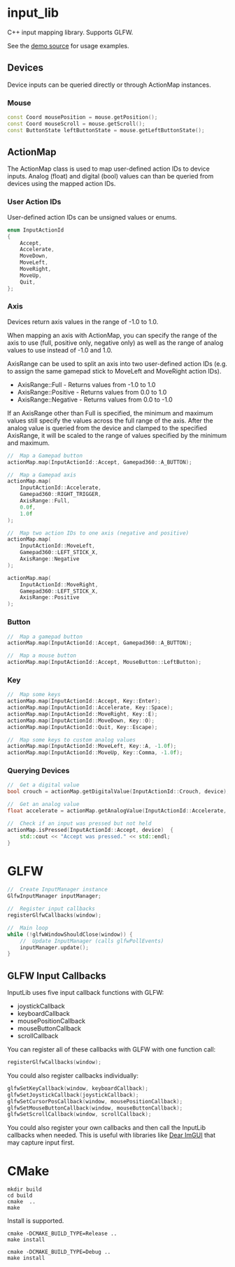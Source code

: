 # input_lib

C++ input mapping library. Supports GLFW.

See the [demo source](input_lib_demo/src/main.cpp) for usage examples.

## Devices

Device inputs can be queried directly or through ActionMap instances.


### Mouse

```cpp
const Coord mousePosition = mouse.getPosition();
const Coord mouseScroll = mouse.getScroll();
const ButtonState leftButtonState = mouse.getLeftButtonState();
```


## ActionMap

The ActionMap class is used to map user-defined action IDs to device inputs. Analog (float) and digital (bool) values can than be queried from devices using the mapped action IDs.


### User Action IDs

User-defined action IDs can be unsigned values or enums.

```cpp
enum InputActionId
{
    Accept,
    Accelerate,
    MoveDown,
    MoveLeft,
    MoveRight,
    MoveUp,
    Quit,
};
```

### Axis

Devices return axis values in the range of -1.0 to 1.0.

When mapping an axis with ActionMap, you can specify the range of the axis to use (full, positive only, negative only) as well as the range of analog values to use instead of -1.0 and 1.0.

AxisRange can be used to split an axis into two user-defined action IDs (e.g. to assign the same gamepad stick to MoveLeft and MoveRight action IDs).

* AxisRange::Full - Returns values from -1.0 to 1.0
* AxisRange::Positive - Returns values from 0.0 to 1.0
* AxisRange::Negative - Returns values from 0.0 to -1.0

If an AxisRange other than Full is specified, the minimum and maximum values still specify the values across the full range of the axis. After the analog value is queried from the device and clamped to the specified AxisRange, it will be scaled to the range of values specified by the minimum and maximum.

```cpp
//  Map a Gamepad button
actionMap.map(InputActionId::Accept, Gamepad360::A_BUTTON);

//  Map a Gamepad axis
actionMap.map(
    InputActionId::Accelerate,
    Gamepad360::RIGHT_TRIGGER,
    AxisRange::Full,
    0.0f,
    1.0f
);

//  Map two action IDs to one axis (negative and positive)
actionMap.map(
    InputActionId::MoveLeft,
    Gamepad360::LEFT_STICK_X,
    AxisRange::Negative
);

actionMap.map(
    InputActionId::MoveRight,
    Gamepad360::LEFT_STICK_X,
    AxisRange::Positive
);
```


### Button

```cpp
//  Map a gamepad button
actionMap.map(InputActionId::Accept, Gamepad360::A_BUTTON);

//  Map a mouse button
actionMap.map(InputActionId::Accept, MouseButton::LeftButton);
```


### Key

```cpp
//  Map some keys
actionMap.map(InputActionId::Accept, Key::Enter);
actionMap.map(InputActionId::Accelerate, Key::Space);
actionMap.map(InputActionId::MoveRight, Key::E);
actionMap.map(InputActionId::MoveDown, Key::O);
actionMap.map(InputActionId::Quit, Key::Escape);

//  Map some keys to custom analog values
actionMap.map(InputActionId::MoveLeft, Key::A, -1.0f);
actionMap.map(InputActionId::MoveUp, Key::Comma, -1.0f);
```


### Querying Devices

```cpp
//  Get a digital value
bool crouch = actionMap.getDigitalValue(InputActionId::Crouch, device);

//  Get an analog value
float accelerate = actionMap.getAnalogValue(InputActionId::Accelerate, device);

//  Check if an input was pressed but not held
actionMap.isPressed(InputActionId::Accept, device)  {
    std::cout << "Accept was pressed." << std::endl;
}
```


# GLFW

```cpp
//  Create InputManager instance
GlfwInputManager inputManager;

//  Register input callbacks
registerGlfwCallbacks(window);

//  Main loop
while (!glfwWindowShouldClose(window)) {
    //  Update InputManager (calls glfwPollEvents)
    inputManager.update();
}
```

## GLFW Input Callbacks

InputLib uses five input callback functions with GLFW:
* joystickCallback
* keyboardCallback
* mousePositionCallback
* mouseButtonCallback
* scrollCallback

You can register all of these callbacks with GLFW with one function call:

```cpp
registerGlfwCallbacks(window);
```

You could also register callbacks individually:

```cpp
glfwSetKeyCallback(window, keyboardCallback);
glfwSetJoystickCallback(joystickCallback);
glfwSetCursorPosCallback(window, mousePositionCallback);
glfwSetMouseButtonCallback(window, mouseButtonCallback);
glfwSetScrollCallback(window, scrollCallback);
```

You could also register your own callbacks and then call the InputLib callbacks when needed. This is useful with libraries like [Dear ImGUI](https://github.com/ocornut/imgui) that may capture input first.


# CMake

```shell
mkdir build
cd build
cmake  ..
make
```

Install is supported.

```shell
cmake -DCMAKE_BUILD_TYPE=Release ..
make install

cmake -DCMAKE_BUILD_TYPE=Debug ..
make install
```
